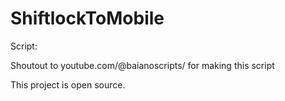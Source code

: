 # ShiftlockToMobile

Script:

Shoutout to youtube.com/@baianoscripts/ for making this script

This project is open source.
